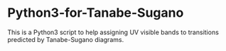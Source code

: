 # Python3-for-Tanabe-Sugano
This is a Python3 script to help assigning UV visible bands to transitions predicted by Tanabe-Sugano diagrams.
